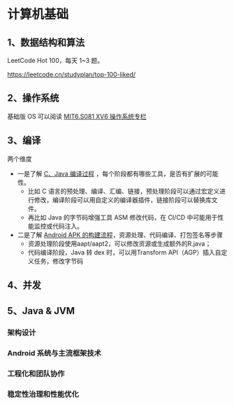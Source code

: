 
# 计算机基础

## 1、数据结构和算法

LeetCode Hot 100，每天 1~3 题。

https://leetcode.cn/studyplan/top-100-liked/

## 2、操作系统

基础版 OS 可以阅读 [MIT6.S081 XV6 操作系统专栏](https://www.zhihu.com/column/c_1883164478474000252)

## 3、编译

两个维度

- 一是了解 [C、Java 编译过程](docs/计算机基础-编译-C&Java.md) ，每个阶段都有哪些工具，是否有扩展的可能性。
    - 比如 C 语言的预处理、编译、汇编、链接，预处理阶段可以通过宏定义进行修改，编译阶段可以用自定义的编译器插件，链接阶段可以替换库文件。
    - 再比如 Java 的字节码增强工具 ASM 修改代码，在 CI/CD 中可能用于性能监控或代码注入。
- 二是了解 [Android APK 的构建流程](docs/计算机基础-编译-Android.md)，资源处理、代码编译、打包签名等步骤
    - 资源处理阶段使用aapt/aapt2，可以修改资源或生成额外的R.java；
    - 代码编译阶段，Java 转 dex 时，可以用Transform API（AGP）插入自定义任务，修改字节码

## 4、并发

## 5、Java & JVM

### 架构设计

### Android 系统与主流框架技术

### ⼯程化和团队协作

### 稳定性治理和性能优化

